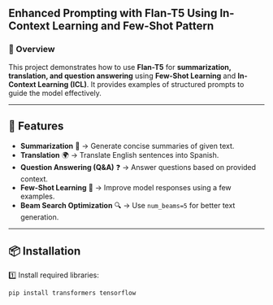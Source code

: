 ## Enhanced Prompting with Flan-T5 Using In-Context Learning and Few-Shot Pattern

### 📌 Overview  
This project demonstrates how to use **Flan-T5** for **summarization, translation, and question answering** using **Few-Shot Learning** and **In-Context Learning (ICL)**. It provides examples of structured prompts to guide the model effectively.

---

## 🚀 Features  
- **Summarization** 📝 → Generate concise summaries of given text.  
- **Translation** 🌍 → Translate English sentences into Spanish.  
- **Question Answering (Q&A)** ❓ → Answer questions based on provided context.  
- **Few-Shot Learning** 🎯 → Improve model responses using a few examples.  
- **Beam Search Optimization** 🔍 → Use `num_beams=5` for better text generation.  

---

## 📦 Installation  

1️⃣ Install required libraries:  
```bash
pip install transformers tensorflow
